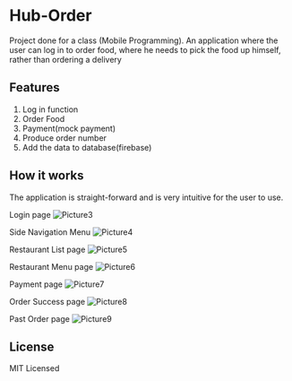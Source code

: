 # Hub-Order
Project done for a class (Mobile Programming). An application where the user can log in to order food, where he needs to pick the food up himself, rather than ordering a delivery

## Features

1. Log in function
2. Order Food
3. Payment(mock payment)
4. Produce order number
5. Add the data to database(firebase)

## How it works

The application is straight-forward and is very intuitive for the user to use.

Login page
![Picture3](https://user-images.githubusercontent.com/29811408/133713307-8be665b1-c365-466c-b36c-9d2f4454d3fa.png)

Side Navigation Menu
![Picture4](https://user-images.githubusercontent.com/29811408/133713331-1699c921-81cc-4911-b9bc-08398ed0148f.png)

Restaurant List page
![Picture5](https://user-images.githubusercontent.com/29811408/133713347-cb859bd1-c7c7-4492-8580-82d6d5703075.png)

Restaurant Menu page
![Picture6](https://user-images.githubusercontent.com/29811408/133713364-c5ddec46-9e4d-485a-9cce-69a7afbf2980.png)

Payment page
![Picture7](https://user-images.githubusercontent.com/29811408/133713380-96e877b3-e467-4bae-8a76-808d2af26d3a.png)

Order Success page
![Picture8](https://user-images.githubusercontent.com/29811408/133713398-936dbc7b-528c-4ce2-8f3d-393c718e9a55.png)

Past Order page
![Picture9](https://user-images.githubusercontent.com/29811408/133713429-32f254d3-cc04-4f3a-8dc4-480adf2adfd4.png)

## License

MIT Licensed
